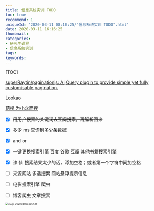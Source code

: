 ```yaml
---
title: 信息系统实训 TODO
toc: true
recommend: 1
uniqueId: '2020-03-11 08:16:25/"信息系统实训 TODO".html'
date: 2020-03-11 16:16:25
thumbnail:
categories:
- 研究生课程
- 信息系统实训
tags:
keywords:
---
```


[TOC]



<!--more-->



[superRaytin/paginationjs: A jQuery plugin to provide simple yet fully customisable pagination.](https://github.com/superRaytin/paginationjs)

[Lookao](https://lookao.com/)

[萌搜 为小众而搜](https://mengso.com/)



- [x] ~~用用户搜索的关键词去豆瓣搜索，再解析回来~~
- [x] 多少 ms 查询到多少条数据
- [x] and or
- [x] 一键更换搜索引擎  百度 谷歌 豆瓣 其他书籍搜索引擎
- [x] 诛 仙  搜索结果太少的话，添加空格；或者第一个字符中间加空格
- [ ] 来源网站 多选搜索 网站悬浮提示信息
- [ ] 电影搜索引擎  爬虫
- [ ] 博客爬虫 文章搜索



<img src="/Users/zhangronghui/Library/Application Support/typora-user-images/image-20200411204017531.png" alt="image-20200411204017531" style="zoom:50%;" />
